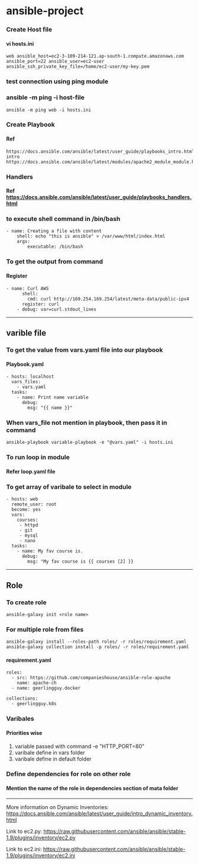 # ansible-project

### Create Host file
#### vi hosts.ini
```
web ansible_host=ec2-3-109-214-121.ap-south-1.compute.amazonaws.com ansible_port=22 ansible_user=ec2-user ansible_ssh_private_key_file=/home/ec2-user/my-key.pem
```

### test connection using ping module
### ansible -m ping <host-name> -i host-file
```
ansible -m ping web -i hosts.ini
```

### Create Playbook
#### Ref
```
https://docs.ansible.com/ansible/latest/user_guide/playbooks_intro.html#playbooks-intro
https://docs.ansible.com/ansible/latest/modules/apache2_module_module.html
```

### Handlers
#### Ref https://docs.ansible.com/ansible/latest/user_guide/playbooks_handlers.html

### to execute shell command in /bin/bash
```
- name: Creating a file with content
    shell: echo "this is ansible" > /var/www/html/index.html
    args:
        executable: /bin/bash
```

### To get the output from command
#### Register
```
- name: Curl AWS
      shell:
        cmd: curl http://169.254.169.254/latest/meta-data/public-ipv4
      register: curl
    - debug: var=curl.stdout_lines
```
**************
## varible file

### To get the value from vars.yaml file into our playbook
#### Playbook.yaml
```
- hosts: localhost
  vars_files:
    - vars.yaml
  tasks:
    - name: Print name variable
      debug:
        msg: "{{ name }}"
```
### When vars_file not mention in playbook, then pass it in command
```
ansible-playbook variable-playbook -e "@vars.yaml" -i hosts.ini
```
### To run loop in module
#### Refer loop.yaml file

### To get array of varibale to select in module
```
- hosts: web
  remote_user: root
  become: yes
  vars:
    courses:
     - httpd
     - git
     - mysql
     - nano
  tasks:
    - name: My fav course is.
      debug:
        msg: "My fav course is {{ courses [2] }}

```

**********************************
## Role 

### To create role 
```
ansible-galaxy init <role name>
```

### For multiple role from files
```
ansible-galaxy install --roles-path roles/ -r roles/requirement.yaml
ansible-galaxy collection install -p roles/ -r roles/requirement.yaml
```
#### requirement.yaml
```
roles:
  - src: https://github.com/companieshouse/ansible-role-apache
    name: apache-ch
  - name: geerlingguy.docker

collections:
  - geerlingguy.k8s
```
### Varibales
#### Priorities wise
1. variable passed with command -e "HTTP_PORT=80"
2. varibale define in vars folder
3. varibale define in default folder

### Define dependencies for role on other role
#### Mention the name of the role in dependencies section of mata folder
***********************************************

More information on Dynamic Inventories: 
https://docs.ansible.com/ansible/latest/user_guide/intro_dynamic_inventory.html

Link to ec2.py: 
https://raw.githubusercontent.com/ansible/ansible/stable-1.9/plugins/inventory/ec2.py

Link to ec2.ini: 
https://raw.githubusercontent.com/ansible/ansible/stable-1.9/plugins/inventory/ec2.ini